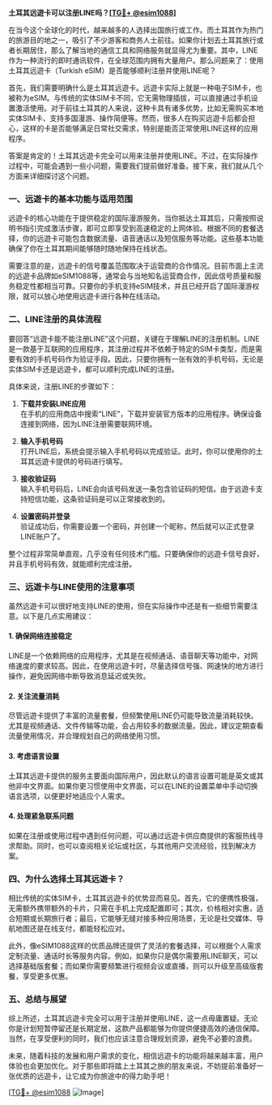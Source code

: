 **土耳其远遊卡可以注册LINE吗？[[TG💪+ @esim1088](https://t.me/s/esim1088)]**

在当今这个全球化的时代，越来越多的人选择出国旅行或工作。而土耳其作为热门的旅游目的地之一，吸引了不少游客和商务人士前往。如果你计划去土耳其旅行或者长期居住，那么了解当地的通信工具和网络服务就显得尤为重要。其中，LINE作为一种流行的即时通讯软件，在全球范围内拥有大量用户。那么问题来了：使用土耳其远遊卡（Turkish eSIM）是否能够顺利注册并使用LINE呢？

首先，我们需要明确什么是土耳其远遊卡。远遊卡实际上就是一种电子SIM卡，也被称为eSIM。与传统的实体SIM卡不同，它无需物理插拔，可以直接通过手机设置激活使用。对于前往土耳其的人来说，这种卡具有诸多优势，比如无需购买本地实体SIM卡、支持多国漫游、操作简便等。然而，很多人在购买远遊卡后都会担心，这样的卡是否能够满足日常社交需求，特别是能否正常使用LINE这样的应用程序。

答案是肯定的！土耳其远遊卡完全可以用来注册并使用LINE。不过，在实际操作过程中，可能会遇到一些小问题，需要我们提前做好准备。接下来，我们就从几个方面来详细探讨这个问题。

### **一、远遊卡的基本功能与适用范围**

远遊卡的核心功能在于提供稳定的国际漫游服务。当你抵达土耳其后，只需按照说明书指引完成激活步骤，即可立即享受到高速稳定的上网体验。根据不同的套餐选择，你的远遊卡可能包含数据流量、语音通话以及短信服务等功能。这些基本功能确保了你在土耳其期间能够随时随地保持在线状态。

需要注意的是，远遊卡的信号覆盖范围取决于运营商的合作情况。目前市面上主流的远遊卡品牌如eSIM1088等，通常会与当地知名运营商合作，因此信号质量和服务稳定性都相当可靠。只要你的手机支持eSIM技术，并且已经开启了国际漫游权限，就可以放心地使用远遊卡进行各种在线活动。

### **二、LINE注册的具体流程**

要回答“远遊卡能不能注册LINE”这个问题，关键在于理解LINE的注册机制。LINE是一款基于互联网的应用程序，其注册过程并不依赖于特定的SIM卡类型，而是需要有效的手机号码作为验证手段。因此，只要你拥有一张有效的手机号码，无论是实体SIM卡还是远遊卡，都可以顺利完成LINE的注册。

具体来说，注册LINE的步骤如下：

1. **下载并安装LINE应用**  
   在手机的应用商店中搜索“LINE”，下载并安装官方版本的应用程序。确保设备连接到网络，因为LINE注册需要联网环境。

2. **输入手机号码**  
   打开LINE后，系统会提示输入手机号码以完成验证。此时，你可以使用你的土耳其远遊卡提供的号码进行填写。

3. **接收验证码**  
   输入手机号码后，LINE会向该号码发送一条包含验证码的短信。由于远遊卡支持短信功能，这条验证码是可以正常接收到的。

4. **设置密码并登录**  
   验证成功后，你需要设置一个密码，并创建一个昵称，然后就可以正式登录LINE账户了。

整个过程非常简单直观，几乎没有任何技术门槛。只要确保你的远遊卡信号良好，并且手机号码有效，就能顺利完成注册。

### **三、远遊卡与LINE使用的注意事项**

虽然远遊卡可以很好地支持LINE的使用，但在实际操作中还是有一些细节需要注意。以下是几点实用建议：

#### **1. 确保网络连接稳定**
LINE是一个依赖网络的应用程序，尤其是在视频通话、语音聊天等功能中，对网络速度的要求较高。因此，在使用远遊卡时，尽量选择信号强、网速快的地方进行操作，避免因网络中断导致消息延迟或失败。

#### **2. 关注流量消耗**
尽管远遊卡提供了丰富的流量套餐，但频繁使用LINE仍可能导致流量消耗较快。尤其是视频通话、文件传输等功能，会占用较多的数据流量。因此，建议定期查看流量使用情况，并合理规划自己的网络使用习惯。

#### **3. 考虑语言设置**
土耳其远遊卡提供的服务主要面向国际用户，因此默认的语言设置可能是英文或其他非中文界面。如果你更习惯使用中文界面，可以在LINE的设置菜单中手动切换语言选项，以便更好地适应个人需求。

#### **4. 处理紧急联系问题**
如果在注册或使用过程中遇到任何问题，可以通过远遊卡供应商提供的客服热线寻求帮助。同时，也可以查阅相关论坛或社区，与其他用户交流经验，找到解决方案。

### **四、为什么选择土耳其远遊卡？**

相比传统的实体SIM卡，土耳其远遊卡的优势显而易见。首先，它的便携性极强，无需额外携带额外的卡片，只需在手机上完成配置即可；其次，价格相对实惠，适合短期或长期旅行者；最后，它能够无缝对接多种应用场景，无论是社交媒体、导航地图还是在线支付，都能轻松应对。

此外，像eSIM1088这样的优质品牌还提供了灵活的套餐选择，可以根据个人需求定制流量、通话时长等服务内容。例如，如果你只是偶尔需要用LINE聊天，可以选择基础版套餐；而如果你需要频繁进行视频会议或直播，则可以升级至高级版套餐，享受更多优惠。

### **五、总结与展望**

综上所述，土耳其远遊卡完全可以用于注册并使用LINE，这一点毋庸置疑。无论你是计划短暂停留还是长期定居，这款产品都能够为你提供便捷高效的通信保障。当然，在享受便利的同时，我们也应该注意合理规划资源，避免不必要的浪费。

未来，随着科技的发展和用户需求的变化，相信远遊卡的功能将越来越丰富，用户体验也会更加优化。对于那些即将踏上土耳其之旅的朋友来说，不妨提前准备好一张优质的远遊卡，让它成为你旅途中的得力助手吧！

[[TG💪+ @esim1088](https://t.me/s/esim1088) ![Image](https://i.postimg.cc/4NQfJmqS/Snipaste-2025-05-13-00-14-12.png)]